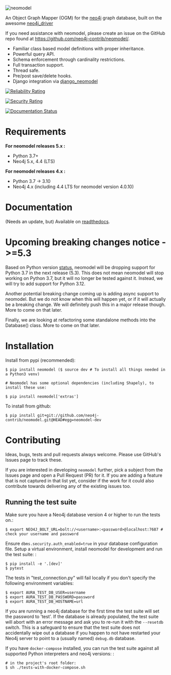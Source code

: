 ![neomodel](https://raw.githubusercontent.com/neo4j-contrib/neomodel/master/doc/source/_static/neomodel-300.png)

An Object Graph Mapper (OGM) for the [neo4j](https://neo4j.com/) graph
database, built on the awesome
[neo4j_driver](https://github.com/neo4j/neo4j-python-driver)

If you need assistance with neomodel, please create an issue on the
GitHub repo found at <https://github.com/neo4j-contrib/neomodel/>.

-   Familiar class based model definitions with proper inheritance.
-   Powerful query API.
-   Schema enforcement through cardinality restrictions.
-   Full transaction support.
-   Thread safe.
-   Pre/post save/delete hooks.
-   Django integration via
    [django_neomodel](https://github.com/neo4j-contrib/django-neomodel)

[![Reliability Rating](https://sonarcloud.io/api/project_badges/measure?project=neo4j-contrib_neomodel&metric=reliability_rating)](https://sonarcloud.io/summary/new_code?id=neo4j-contrib_neomodel)

[![Security Rating](https://sonarcloud.io/api/project_badges/measure?project=neo4j-contrib_neomodel&metric=security_rating)](https://sonarcloud.io/summary/new_code?id=neo4j-contrib_neomodel)

[![Documentation Status](https://readthedocs.org/projects/neomodel/badge/?version=latest)](https://neomodel.readthedocs.io/en/latest/?badge=latest)

# Requirements

**For neomodel releases 5.x :**

-   Python 3.7+
-   Neo4j 5.x, 4.4 (LTS)

**For neomodel releases 4.x :**

-   Python 3.7 -\> 3.10
-   Neo4j 4.x (including 4.4 LTS for neomodel version 4.0.10)

# Documentation

(Needs an update, but) Available on
[readthedocs](http://neomodel.readthedocs.org).

# Upcoming breaking changes notice - \>=5.3

Based on Python version [status](https://devguide.python.org/versions/),
neomodel will be dropping support for Python 3.7 in the next release
(5.3). This does not mean neomodel will stop working on Python 3.7, but
it will no longer be tested against it. Instead, we will try to add
support for Python 3.12.

Another potential breaking change coming up is adding async support to
neomodel. But we do not know when this will happen yet, or if it will
actually be a breaking change. We will definitely push this in a major
release though. More to come on that later.

Finally, we are looking at refactoring some standalone methods into the
Database() class. More to come on that later.

# Installation

Install from pypi (recommended):

    $ pip install neomodel ($ source dev # To install all things needed in a Python3 venv)

    # Neomodel has some optional dependencies (including Shapely), to install these use:

    $ pip install neomodel['extras']

To install from github:

    $ pip install git+git://github.com/neo4j-contrib/neomodel.git@HEAD#egg=neomodel-dev

# Contributing

Ideas, bugs, tests and pull requests always welcome. Please use
GitHub\'s Issues page to track these.

If you are interested in developing `neomodel` further, pick a subject
from the Issues page and open a Pull Request (PR) for it. If you are
adding a feature that is not captured in that list yet, consider if the
work for it could also contribute towards delivering any of the existing
issues too.

## Running the test suite

Make sure you have a Neo4j database version 4 or higher to run the tests
on.:

    $ export NEO4J_BOLT_URL=bolt://<username>:<password>@localhost:7687 # check your username and password

Ensure `dbms.security.auth_enabled=true` in your database configuration
file. Setup a virtual environment, install neomodel for development and
run the test suite: :

    $ pip install -e '.[dev]'
    $ pytest

The tests in \"test_connection.py\" will fail locally if you don\'t
specify the following environment variables:

    $ export AURA_TEST_DB_USER=username
    $ export AURA_TEST_DB_PASSWORD=password
    $ export AURA_TEST_DB_HOSTNAME=url

If you are running a neo4j database for the first time the test suite
will set the password to \'test\'. If the database is already populated,
the test suite will abort with an error message and ask you to re-run it
with the `--resetdb` switch. This is a safeguard to ensure that the test
suite does not accidentally wipe out a database if you happen to not
have restarted your Neo4j server to point to a (usually named)
`debug.db` database.

If you have `docker-compose` installed, you can run the test suite
against all supported Python interpreters and neo4j versions: :

    # in the project's root folder:
    $ sh ./tests-with-docker-compose.sh
